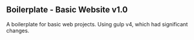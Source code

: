 ## Boilerplate - Basic Website v1.0

A boilerplate for basic web projects. Using gulp v4, which had significant changes.

